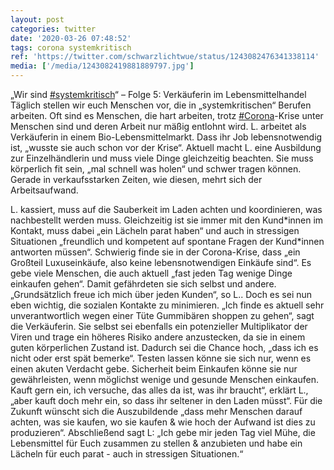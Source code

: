 ```yaml
---
layout: post
categories: twitter
date: '2020-03-26 07:48:52'
tags: corona systemkritisch
ref: 'https://twitter.com/schwarzlichtwue/status/1243082476341338114'
media: ['/media/1243082419881889797.jpg']
---
```

„Wir sind [#systemkritisch](/t/systemkritisch)“ – Folge 5: Verkäuferin im Lebensmittelhandel Täglich stellen wir euch Menschen vor, die in „systemkritischen“ Berufen arbeiten. Oft sind es Menschen, die hart arbeiten, trotz [#Corona](/t/corona)-Krise unter Menschen sind und deren Arbeit nur mäßig entlohnt wird. 
L. arbeitet als Verkäuferin in einem Bio-Lebensmittelmarkt. Dass ihr Job lebensnotwendig ist, „wusste sie auch schon vor der Krise“. Aktuell macht L. eine Ausbildung zur Einzelhändlerin und muss viele Dinge gleichzeitig beachten.
Sie muss körperlich fit sein, „mal schnell was holen“ und schwer tragen können. Gerade in verkaufsstarken Zeiten, wie diesen, mehrt sich der Arbeitsaufwand.



L. kassiert, muss auf die Sauberkeit im Laden achten und koordinieren, was nachbestellt werden muss.
Gleichzeitig ist sie immer mit den Kund\*innen im Kontakt, muss dabei „ein Lächeln parat haben“ und auch in stressigen Situationen „freundlich und kompetent auf spontane Fragen der Kund\*innen antworten müssen“.
Schwierig finde sie in der Corona-Krise, dass „ein Großteil Luxuseinkäufe, also keine lebensnotwendigen Einkäufe sind“. Es gebe viele Menschen, die auch aktuell „fast jeden Tag wenige Dinge einkaufen gehen“. Damit gefährdeten sie sich selbst und andere.
„Grundsätzlich freue ich mich über jeden Kunden“, so L.. Doch es sei nun eben wichtig, die sozialen Kontakte zu minimieren. „Ich finde es aktuell sehr unverantwortlich wegen einer Tüte Gummibären shoppen zu gehen“, sagt die Verkäuferin.
Sie selbst sei ebenfalls ein potenzieller Multiplikator der Viren und trage ein höheres Risiko andere anzustecken, da sie in einem guten körperlichen Zustand ist. Dadurch sei die Chance hoch, „dass ich es nicht oder erst spät bemerke“.
Testen lassen könne sie sich nur, wenn es einen akuten Verdacht gebe. Sicherheit beim Einkaufen könne sie nur gewährleisten, wenn möglichst wenige und gesunde Menschen einkaufen.
Kauft gern ein, ich versuche, das alles da ist, was ihr braucht“, erklärt L., „aber kauft doch mehr ein, so dass ihr seltener in den Laden müsst“.
Für die Zukunft wünscht sich die Auszubildende „dass mehr Menschen darauf achten, was sie kaufen, wo sie kaufen &amp; wie hoch der Aufwand ist dies zu produzieren“. Abschließend sagt L: „Ich gebe mir jeden Tag viel Mühe, die Lebensmittel für Euch zusammen zu stellen &amp; anzubieten    und habe ein Lächeln für euch parat - auch in stressigen Situationen.“